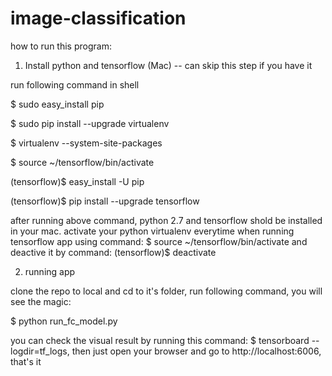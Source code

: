 # image-classification
how to run this program:
1. Install python and tensorflow (Mac) -- can skip this step if you have it

run following command in shell

$ sudo easy_install pip

$ sudo pip install --upgrade virtualenv

$ virtualenv --system-site-packages

$ source ~/tensorflow/bin/activate

(tensorflow)$ easy_install -U pip

(tensorflow)$ pip install --upgrade tensorflow 

after running above command, python 2.7 and tensorflow shold be installed in your mac. activate your python virtualenv everytime
when running tensorflow app using command: $ source ~/tensorflow/bin/activate and deactive it by command: (tensorflow)$ deactivate


2. running app

clone the repo to local and cd to it's folder, run following command, you will see the magic:

$ python run_fc_model.py

you can check the visual result by running this command: 
$ tensorboard --logdir=tf_logs, 
then just open your browser and go to http://localhost:6006, that's it
